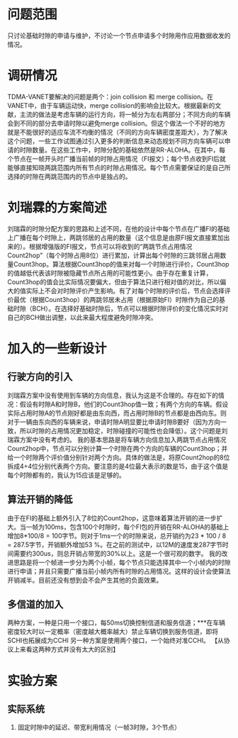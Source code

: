 # 问题范围
只讨论基础时隙的申请与维护，不讨论一个节点申请多个时隙用作应用数据收发的情况。
# 调研情况
TDMA-VANET要解决的问题是两个：join collision 和 merge collision。在VANET中，由于车辆运动快，merge collision的影响会比较大。根据最新的文献，主流的做法是考虑车辆的运行方向，将一帧分为左右两部分；不同方向的车辆会到不同的部分去申请时隙以避免merge collision。但这个做法一个不好的地方就是不能很好的适应车流不均衡的情况（不同的方向车辆密度差距大），为了解决这个问题，一些工作试图通过引入更多的判断信息来动态规划不同方向车辆可以申请的时隙数量。在这些工作中，时隙分配的基础依然是RR-ALOHA。在其中，每个节点在一帧开头时广播当前帧的时隙占用情况（FI报文）；每个节点收到FI后就能够直接知晓两跳范围内所有节点的时隙占用情况。每个节点需要保证的是自己所选择的时隙在两跳范围内的节点中是独占的。
# 刘瑞霖的方案简述
刘瑞霖的时隙分配方案的思路和上述不同，在他的设计中每个节点在广播FI的基础上广播在每个时隙上，两跳邻居的占用的数量（这个信息是由原FI报文直接累加出来的）。根据增强版的FI报文，节点可以将收到的“两跳节点占用情况Count2hop”（每个时隙占用8位）进行累加，计算出每个时隙的三跳邻居占用数量Count3hop。算法根据Count3hop的值来对每一个时隙进行评价，Count3hop的值越低代表该时隙被隐藏节点所占用的可能性更小。由于存在重复计算，Count3hop的值会比实际情况要偏大，但由于算法只进行相对值的对比，所以偏大的值实际上不会对时隙评价产生影响。有了对每个时隙的评价后，节点会选择评价最优（根据Count3hop）的两跳邻居未占用（根据原始FI）时隙作为自己的基础时隙（BCH）。在选择好基础时隙后，节点可以根据时隙评价的变化情况实时对自己的BCH做出调整，以此来最大程度避免时隙冲突。
# 加入的一些新设计
## 行驶方向的引入
刘瑞霖方案中没有使用到车辆的方向信息，我认为这是不合理的。存在如下的情况：假设有时隙A和时隙B，他们的Count3hop值一致；有两个方向的车辆。假设实际占用时隙A的节点刚好都是由东向西，而占用时隙B的节点都是由西向东。则对于一辆由东向西的车辆来说，申请时隙A明显要比申请时隙B要好（因为方向一致，所以时隙的占用情况更加稳定，时隙碰撞的可能性也会降低）。这个问题是刘瑞霖方案中没有考虑的。
我的基本思路是将车辆方向信息加入两跳节点占用情况Count2hop中，节点可以分别计算一个时隙在两个方向的车辆的Count3hop；并给一个时隙两个评价值分别针对两个方向。具体的做法是，将原Count2hop的8位拆成4+4位分别代表两个方向。要注意的是4位最大表示的数是15，由于这个值是每个时隙都有的，我认为15应该是足够的。
## 算法开销的降低
由于在FI的基础上额外引入了8位的Count2hop，这意味着算法开销的进一步扩大。当一帧为100ms，包含100个时隙时，每个FI包的开销在RR-ALOHA的基础上增加8*100/8 = 100字节。则对于1ms一个的时隙来说，总开销约为23 * 100 / 8 = 287.5字节，开销额外增加53 %。在之前的测试中，以12M的速度发287字节时间需要约300us，则总开销占带宽的30%以上。这是一个很可观的数字。
我的改进思路是将一个帧进一步分为两个小帧，每个节点只能选择其中一个小帧内的时隙进行申请；并且只需要广播当前小帧内所有时隙的占用情况。这样的设计会使算法开销减半。目前还没有想到会不会产生其他的负面效果。

## 多信道的加入
两种方案，一种是只用一个接口，每50ms切换控制信道和服务信道；***在车辆密度较大时以一定概率（密度越大概率越大）禁止车辆切换到服务信道，即将SCHI也拓展成为CCHI
另一种方案是使用两个接口，一个始终对准CCHI。
【从协议上来看这两种方式并没有太大的区别】

# 实验方案
## 实际系统
 1. 固定时隙中的延迟、带宽利用情况（一帧3时隙，3个节点）
